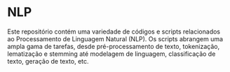 # NLP
Este repositório contém uma variedade de códigos e scripts relacionados ao Processamento de Linguagem Natural (NLP). Os scripts abrangem uma ampla gama de tarefas, desde pré-processamento de texto, tokenização, lematização e stemming até modelagem de linguagem, classificação de texto, geração de texto, etc.
